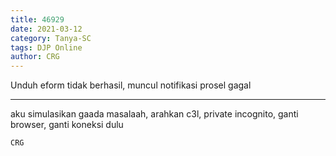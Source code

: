 ```yaml
---
title: 46929
date: 2021-03-12
category: Tanya-SC
tags: DJP Online
author: CRG
---
```


Unduh eform tidak berhasil, muncul notifikasi prosel gagal

---

aku simulasikan gaada masalaah, arahkan c3l, private incognito, ganti browser, ganti koneksi dulu

`CRG`
